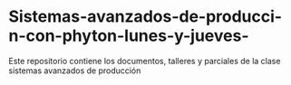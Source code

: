 # Sistemas-avanzados-de-producci-n-con-phyton-lunes-y-jueves-
Este repositorio contiene los documentos, talleres y parciales de la clase sistemas avanzados de producción 
